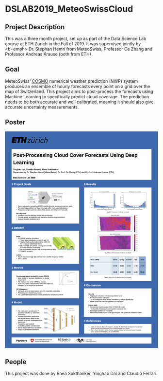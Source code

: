 # DSLAB2019_MeteoSwissCloud

## Project Description
This was a three month project, set up as part of the Data Science Lab course at ETH Zurich in the Fall of 2019. It was supervised jointly by <b=emph> Dr. Stephan Hemri from MeteoSwiss, Professor Ce Zhang and Professor Andreas Krause (both from ETH) </emph>.

## Goal
MeteoSwiss' [COSMO](https://www.meteoswiss.admin.ch/home/measurement-and-forecasting-systems/warning-and-forecasting-systems/cosmo-forecasting-system.html) numerical weather prediction (NWP) system produces an ensemble of hourly forecasts every point on a grid over the map of Switzerland. This project aims to post-process the forecasts using Machine Learning to specifically predict cloud coverage. The prediction needs to be both accurate and well calibrated, meaning it should also give accurate uncertainty measurements.

## Poster
![plot](./poster/DataScienceLabPoster.jpg)

## People
This project was done by Rhea Sukthanker, Yinghao Dai and Claudio Ferrari.
